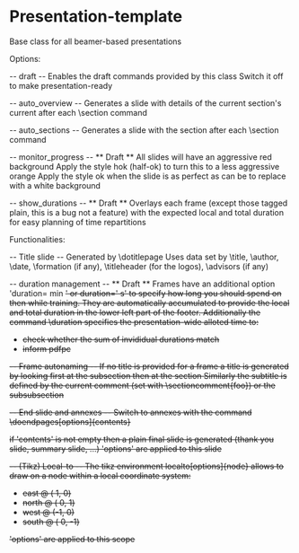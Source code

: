 # Presentation-template
Base class for all beamer-based presentations

Options:
  
-- draft --
Enables the draft commands provided by this class
Switch it off to make presentation-ready

-- auto_overview --
Generates a slide with details of the current section's current after each \section command

-- auto_sections --
Generates a slide with the section after each \section command

-- monitor_progress --
** Draft **
All slides will have an aggressive red background
Apply the style hok (half-ok) to turn this to a less aggressive orange
Apply the style ok when the slide is as perfect as can be to replace with a white background

-- show_durations --
** Draft **
Overlays each frame (except those tagged plain, this is a bug not a feature) with the expected local and total duration for easy planning of time repartitions


Functionalities:

-- Title slide --
Generated by \dotitlepage
Uses data set by \title, \author, \date, \formation (if any), \titleheader (for the logos), \advisors (if any)

-- duration management --
** Draft **
Frames have an additional option 'duration=<m> min <s>' or duration='<s> s' to specify how long you should spend on then while training. They are automatically accumulated to provide the local and total duration in the lower left part of the footer.
Additionally the command \duration specifies the presentation-wide alloted time to:
  - check whether the sum of invididual durations match
  - inform pdfpc 
  
 -- Frame autonaming --
 If no title is provided for a frame a title is generated by looking first at the subsection then at the section
 Similarly the subtitle is defined by the current comment (set with \sectioncomment{foo}) or the subsubsection
 
 -- End slide and annexes --
 Switch to annexes with the command \doendpages[options]{contents}
 
 if 'contents' is not empty then a plain final slide is generated (thank you slide, summary slide, ...)
 'options' are applied to this slide
 
 -- (Tikz) Local-to --
 The tikz environment localto[options]{node} allows to draw on a node within a local coordinate system:
  - east  @ ( 1,  0)
  - north @ ( 0,  1)
  - west  @ (-1,  0)
  - south @ ( 0, -1)
 
 'options' are applied to this scope
 
